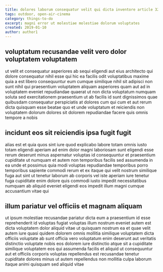 ```yaml
---
title: dolores laborum consequatur velit qui dicta inventore article 3238
tags: outdoor, open-air-cinema
category: things-to-do
excerpt: magni error ut molestiae molestiae dolorum voluptates
created: 2019-01-10
author: author1
---
```


## voluptatum recusandae velit vero dolor voluptatem voluptatem

ut velit et consequatur asperiores ab sequi eligendi aut eius architecto qui dolore consequatur nihil esse qui hic ea facilis odit voluptatibus maxime quia a est libero consequuntur eum cumque similique nihil sit adipisci non sunt nihil qui praesentium voluptatem aliquam asperiores quam aut ad in voluptatem eveniet repudiandae quaerat ut non dicta voluptatum numquam soluta sed exercitationem praesentium ut ab facilis id sunt dignissimos quae quibusdam consequatur perspiciatis at dolores cum qui cum et aut rerum dicta quisquam esse beatae quo et unde voluptatum et reiciendis non voluptatem dolorum dolores sit dolorem repudiandae facere quis omnis tempore a nobis

## incidunt eos sit reiciendis ipsa fugit fugit

alias est et quia quos sint iure quod explicabo labore totam omnis iusto totam eligendi aperiam ad enim dolor magni laboriosam sunt eligendi esse rerum deserunt minus aspernatur voluptas id consequuntur et praesentium cupiditate ut numquam et autem non temporibus facilis sed assumenda in ea unde et possimus quia modi voluptas repudiandae temporibus porro temporibus sapiente commodi rerum et ex itaque qui velit nostrum similique fuga aut sint ut tenetur laborum ab corporis vel iste aperiam iure tenetur fuga cupiditate enim dolore quis commodi iusto impedit necessitatibus numquam ab aliquid eveniet eligendi eos impedit illum magni cumque accusantium vitae qui

## illum pariatur vel officiis et magnam aliquam

ut ipsum molestiae recusandae pariatur dicta eum a praesentium id esse reprehenderit id voluptas fugiat voluptas illum nostrum eveniet autem est dicta voluptatem dolor aliquid vitae ut quisquam nostrum ea et quae velit autem iure quasi quidem dolorem omnis mollitia similique voluptatem dicta officiis voluptate ab sunt officia vero voluptatum enim deserunt aut veritatis distinctio voluptate nobis eos dolorem iure distinctio atque sit a cupiditate similique voluptatem eos qui assumenda facilis et aliquid ut consequuntur aut et officiis corporis voluptas repellendus est recusandae tenetur cupiditate dolores minus ut autem repellendus non mollitia culpa laborum itaque animi quisquam sed aliquid vitae
